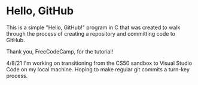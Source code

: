 # Hello, GitHub

This is a simple "Hello, GitHub!" program in C that was created to walk through the process of creating a repository and committing code to GitHub. 

Thank you, FreeCodeCamp, for the tutorial!

4/8/21 
I'm working on transitioning from the CS50 sandbox to Visual Studio Code on my local machine. Hoping to make regular git commits a turn-key process.